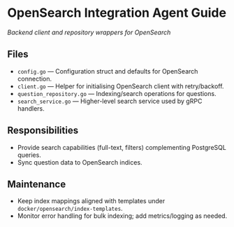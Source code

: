 # OpenSearch Integration Agent Guide
*Backend client and repository wrappers for OpenSearch*

## Files
- `config.go` — Configuration struct and defaults for OpenSearch connection.
- `client.go` — Helper for initialising OpenSearch client with retry/backoff.
- `question_repository.go` — Indexing/search operations for questions.
- `search_service.go` — Higher-level search service used by gRPC handlers.

## Responsibilities
- Provide search capabilities (full-text, filters) complementing PostgreSQL queries.
- Sync question data to OpenSearch indices.

## Maintenance
- Keep index mappings aligned with templates under `docker/opensearch/index-templates`.
- Monitor error handling for bulk indexing; add metrics/logging as needed.
